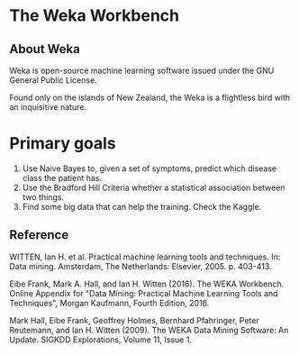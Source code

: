# The Weka Workbench

## About Weka

Weka is open-source machine learning software issued under the GNU General Public License.

Found only on the islands of New Zealand, the Weka is a flightless bird with an inquisitive nature.

# Primary goals

1. Use Naive Bayes to, given a set of symptoms, predict which disease class the patient has.  
2. Use the Bradford Hill Criteria whether a statistical association between two things.  
3. Find some big data that can help the training. Check the Kaggle.  

## Reference

WITTEN, Ian H. et al. Practical machine learning tools and techniques. In: Data mining. Amsterdam, The Netherlands: Elsevier, 2005. p. 403-413.

Eibe Frank, Mark A. Hall, and Ian H. Witten (2016). The WEKA Workbench. Online Appendix for "Data Mining: Practical Machine Learning Tools and Techniques", Morgan Kaufmann, Fourth Edition, 2016.  

Mark Hall, Eibe Frank, Geoffrey Holmes, Bernhard Pfahringer, Peter Reutemann, and Ian H. Witten (2009). The WEKA Data Mining Software: An Update. SIGKDD Explorations, Volume 11, Issue 1.  